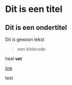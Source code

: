 # Dit is een titel

## Dit is een ondertitel

Dit is gewoon tekst

>een blokcode

heel **vet**

[link](./cloning/cloning.html)


test
